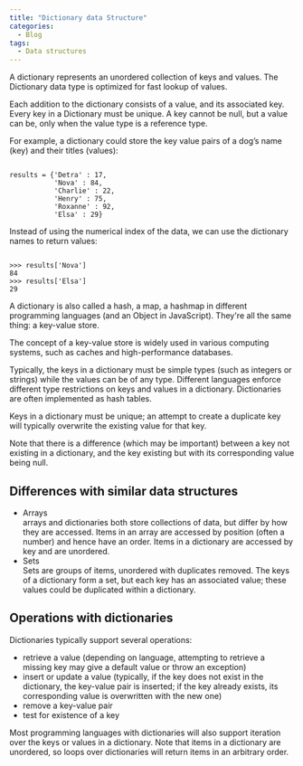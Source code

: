 ```yaml
---
title: "Dictionary data Structure"
categories:
  - Blog
tags:
  - Data structures
---
```


A dictionary represents an unordered collection of keys and values. The Dictionary data type is optimized for fast lookup of values.

Each addition to the dictionary consists of a value, and its associated key. Every key in a Dictionary must be unique. A key cannot be null, but a value can be, only when the value type is a reference type.

For example, a dictionary could store the key value pairs of a dog’s name (key) and their titles (values):

<pre><code>
results = {'Detra' : 17,
           'Nova' : 84,
           'Charlie' : 22,
           'Henry' : 75,
           'Roxanne' : 92,
           'Elsa' : 29}
</code></pre>

Instead of using the numerical index of the data, we can use the dictionary names to return values: 

<pre><code>
>>> results['Nova']
84
>>> results['Elsa']
29
</code></pre>

A dictionary is also called a hash, a map, a hashmap in different programming languages (and an Object in JavaScript). They're all the same thing: a key-value store.

The concept of a key-value store is widely used in various computing systems, such as caches and high-performance databases.

Typically, the keys in a dictionary must be simple types (such as integers or strings) while the values can be of any type. Different languages enforce different type restrictions on keys and values in a dictionary. Dictionaries are often implemented as hash tables.

Keys in a dictionary must be unique; an attempt to create a duplicate key will typically overwrite the existing value for that key.

Note that there is a difference (which may be important) between a key not existing in a dictionary, and the key existing but with its corresponding value being null. 

<h2>Differences with similar data structures</h2>
<ul>
<li>Arrays<br>arrays and dictionaries both store collections of data, but differ by how they are accessed. Items in an array are accessed by position (often a number) and hence have an order. Items in a dictionary are accessed by key and are unordered.</li>

<li>Sets<br>Sets are groups of items, unordered with duplicates removed. The keys of a dictionary form a set, but each key has an associated value; these values could be duplicated within a dictionary.</li>
</ul>

<h2>Operations with dictionaries</h2>

Dictionaries typically support several operations:
<ul>
<li>retrieve a value (depending on language, attempting to retrieve a missing key may give a default value or throw an exception)</li>
<li>insert or update a value (typically, if the key does not exist in the dictionary, the key-value pair is inserted; if the key already exists, its corresponding value is overwritten with the new one)</li>
<li>remove a key-value pair</li>
<li>test for existence of a key</li>
</ul>

Most programming languages with dictionaries will also support iteration over the keys or values in a dictionary. Note that items in a dictionary are unordered, so loops over dictionaries will return items in an arbitrary order. 